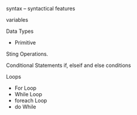 syntax – syntactical features 

variables

Data Types
- Primitive

Sting Operations.

Conditional Statements
if, elseif and else conditions

Loops   
* For Loop
* While Loop
* foreach Loop
* do While
